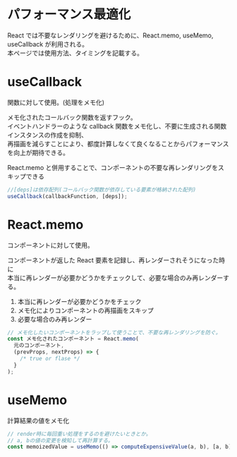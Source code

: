 # パフォーマンス最適化

React では不要なレンダリングを避けるために、React.memo, useMemo, useCallback が利用される。\
本ページでは使用方法、タイミングを記載する。

# useCallback

関数に対して使用。(処理をメモ化)

メモ化されたコールバック関数を返すフック。\
イベントハンドラーのような callback 関数をメモ化し、不要に生成される関数インスタンスの作成を抑制、\
再描画を減らすことにより、都度計算しなくて良くなることからパフォーマンスを向上が期待できる。

React.memo と併用することで、コンポーネントの不要な再レンダリングをスキップできる

```js
//[deps]は依存配列(コールバック関数が依存している要素が格納された配列)
useCallback(callbackFunction, [deps]);
```

# React.memo

コンポーネントに対して使用。

コンポーネントが返した React 要素を記録し、再レンダーされそうになった時に\
本当に再レンダーが必要かどうかをチェックして、必要な場合のみ再レンダーする。

1. 本当に再レンダーが必要かどうかをチェック
2. メモ化によりコンポーネントの再描画をスキップ
3. 必要な場合のみ再レンダー

```js
// メモ化したいコンポーネントをラップして使うことで、不要な再レンダリングを防ぐ。
const メモ化されたコンポーネント = React.memo(
  元のコンポーネント,
  (prevProps, nextProps) => {
    /* true or flase */
  }
);
```

# useMemo

計算結果の値をメモ化

```js
// render時に毎回重い処理をするのを避けたいときとか。
// a, bの値の変更を検知して再計算する。
const memoizedValue = useMemo(() => computeExpensiveValue(a, b), [a, b]);
```
